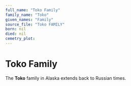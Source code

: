 ```yaml
---
full_name: "Toko Family"
family_name: "Toko"
given_names: "Family"
source_file: "Toko FAMILY"
born: nil
died: nil
cemetry_plot: 
---
```

# Toko Family

The **Toko** family in Alaska extends back to Russian times.

